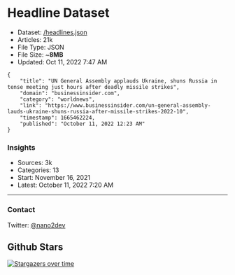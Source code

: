 # Headline Dataset

- Dataset: [/headlines.json](https://raw.githubusercontent.com/fwd/news/master/headlines.json) 
- Articles: 21k
- File Type: JSON
- File Size: ~**8MB**
- Updated: Oct 11, 2022 7:47 AM

```
{
    "title": "UN General Assembly applauds Ukraine, shuns Russia in tense meeting just hours after deadly missile strikes",
    "domain": "businessinsider.com",
    "category": "worldnews",
    "link": "https://www.businessinsider.com/un-general-assembly-lauds-ukraine-shuns-russia-after-missile-strikes-2022-10",
    "timestamp": 1665462224,
    "published": "October 11, 2022 12:23 AM"
}
```

### Insights

- Sources: 3k
- Categories: 13
- Start: November 16, 2021
- Latest: October 11, 2022 7:20 AM

---

### Contact 

Twitter: [@nano2dev](https://twitter.com/nano2dev)

## Github Stars

[![Stargazers over time](https://starchart.cc/fwd/news.svg)](https://starchart.cc/fwd/news)

